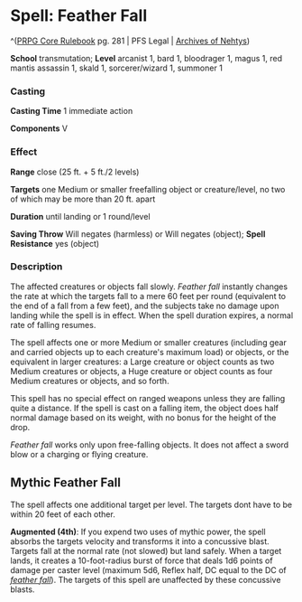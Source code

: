 # Spell: Feather Fall

^([PRPG Core Rulebook][ss-feather-fall] pg. 281 | PFS Legal | [Archives of Nehtys][sn-feather-fall])

**School** transmutation; **Level** arcanist 1, bard 1, bloodrager 1, magus 1, red mantis assassin 1, skald 1, sorcerer/wizard 1, summoner 1

### Casting

**Casting Time** 1 immediate action  

**Components** V

### Effect

**Range** close (25 ft. + 5 ft./2 levels)  

**Targets** one Medium or smaller freefalling object or creature/level, no two of which may be more than 20 ft. apart  

**Duration** until landing or 1 round/level  

**Saving Throw** Will negates (harmless) or Will negates (object); **Spell Resistance** yes (object)

### Description

The affected creatures or objects fall slowly. _Feather fall_ instantly changes the rate at which the targets fall to a mere 60 feet per round (equivalent to the end of a fall from a few feet), and the subjects take no damage upon landing while the spell is in effect. When the spell duration expires, a normal rate of falling resumes.  

The spell affects one or more Medium or smaller creatures (including gear and carried objects up to each creature's maximum load) or objects, or the equivalent in larger creatures: a Large creature or object counts as two Medium creatures or objects, a Huge creature or object counts as four Medium creatures or objects, and so forth.  

This spell has no special effect on ranged weapons unless they are falling quite a distance. If the spell is cast on a falling item, the object does half normal damage based on its weight, with no bonus for the height of the drop.  

_Feather fall_ works only upon free-falling objects. It does not affect a sword blow or a charging or flying creature.

## Mythic Feather Fall

The spell affects one additional target per level. The targets dont have to be within 20 feet of each other.  

**Augmented (4th)**: If you expend two uses of mythic power, the spell absorbs the targets velocity and transforms it into a concussive blast. Targets fall at the normal rate (not slowed) but land safely. When a target lands, it creates a 10-foot-radius burst of force that deals 1d6 points of damage per caster level (maximum 5d6, Reflex half, DC equal to the DC of _[feather fall]_). The targets of this spell are unaffected by these concussive blasts.

[ss-feather-fall]: http://paizo.com/pathfinderRPG/v57
[sn-feather-fall]: http://www.archivesofnethys.com/SpellDisplay.aspx?ItemName=Feather%20Fall
[feather fall]: http://www.archivesofnethys.com/SpellDisplay.aspx?ItemName=feather%20fall